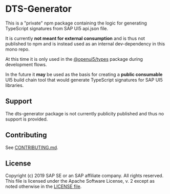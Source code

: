 # DTS-Generator

This is a "private" npm package containing the logic for generating
TypeScript signatures from SAP UI5 api.json file.

It is currently **not meant for external consumption** and is thus not published to npm and is instead
used as an internal dev-dependency in this mono repo.

At this time it is only used in the [@openui5/types](../types) package during development flows.

In the future it **may** be used as the basis for creating a **public consumable** UI5 build chain tool
that would generate TypeScript signatures for SAP UI5 libraries.

## Support

The dts-generator package is not currently publicity published and thus no support is provided.

## Contributing

See [CONTRIBUTING.md](./CONTRIBUTING.md).

## License

Copyright (c) 2019 SAP SE or an SAP affiliate company. All rights reserved.
This file is licensed under the Apache Software License, v. 2 except as noted otherwise in the [LICENSE file](../../LICENSE).
